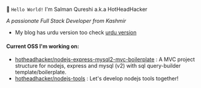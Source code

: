 👋 `Hello World!` I'm Salman Qureshi a.k.a HotHeadHacker

*A passionate Full Stack Developer from Kashmir*

- My blog has urdu version too check [urdu version](/ur)

#### Current OSS I'm working on:
- [hotheadhacker/nodejs-express-mysql2-mvc-boilerplate](https://github.com/hotheadhacker/nodejs-express-mysql2-mvc-boilerplate) : A MVC project structure for nodejs, express and mysql (v2) with sql query-builder template/boilerplate.
- [hotheadhacker/nodejs-tools](https://github.com/hotheadhacker/nodejs-tools) : Let's develop nodejs tools together!
